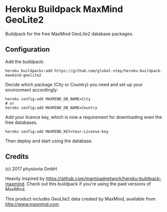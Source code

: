 # Heroku Buildpack MaxMind GeoLite2

Buildpack for the free MaxMind GeoLite2 database packages.

## Configuration

Add the buildpack:

```
heroku buildpacks:add https://github.com/global-step/heroku-buildpack-maxmind-geolite2
```

Decide which package (City or Country) you need and set up your environment accordingly:

```
heroku config:add MAXMIND_DB_NAME=City
# or
heroku config:add MAXMIND_DB_NAME=Country
```

Add your licence key, which is now a requirement for downloading even the free databases.
```
heroku config:add MAXMIND_KEY=Your-License-key
```

Then deploy and start using the database.

## Credits

(c) 2017 physiovia GmbH

Heavily inspired by https://github.com/mantisadnetwork/heroku-buildpack-maxmind. Check out this buildpack if you're using the paid versions of MaxMind.

This product includes GeoLite2 data created by MaxMind, available from http://www.maxmind.com.
